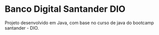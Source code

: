 # Banco Digital Santander DIO
Projeto desenvolvido em Java, com base no curso de java do bootcamp santander - DIO.
